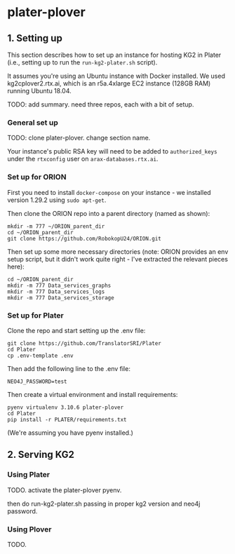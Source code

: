 # plater-plover


## 1. Setting up

This section describes how to set up an instance for hosting KG2 in Plater (i.e., setting up to run the 
`run-kg2-plater.sh` script).

It assumes you're using an Ubuntu instance with Docker installed. We used kg2cplover2.rtx.ai, which is an 
r5a.4xlarge EC2 instance (128GB RAM) running Ubuntu 18.04.

TODO: add summary. need three repos, each with a bit of setup. 


### General set up

TODO: clone plater-plover. change section name.

Your instance's public RSA key will need to be added to `authorized_keys` under the 
`rtxconfig` user on `arax-databases.rtx.ai`.


### Set up for ORION

First you need to install `docker-compose` on your instance - we installed version 1.29.2 using `sudo apt-get`.

Then clone the ORION repo into a parent directory (named as shown):

```
mkdir -m 777 ~/ORION_parent_dir
cd ~/ORION_parent_dir
git clone https://github.com/RobokopU24/ORION.git
```

Then set up some more necessary directories (note: ORION provides an env setup script, but it didn't work 
quite right - I've extracted the relevant pieces here):

```
cd ~/ORION_parent_dir
mkdir -m 777 Data_services_graphs
mkdir -m 777 Data_services_logs
mkdir -m 777 Data_services_storage
```


### Set up for Plater

Clone the repo and start setting up the .env file:
```
git clone https://github.com/TranslatorSRI/Plater
cd Plater
cp .env-template .env
```

Then add the following line to the .env file:
```
NEO4J_PASSWORD=test
```

Then create a virtual environment and install requirements:
```
pyenv virtualenv 3.10.6 plater-plover
cd Plater
pip install -r PLATER/requirements.txt
```
(We're assuming you have pyenv installed.)



## 2. Serving KG2

### Using Plater

TODO. activate the plater-plover pyenv.

then do run-kg2-plater.sh passing in proper kg2 version and neo4j password.

### Using Plover

TODO.
